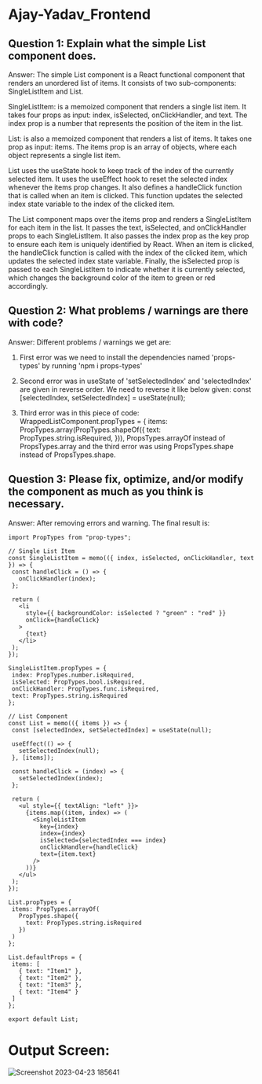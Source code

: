 # Ajay-Yadav_Frontend

## Question 1: Explain what the simple List component does.

Answer: The simple List component is a React functional component that renders an unordered list of items. It consists of two sub-components: SingleListItem and List.

SingleListItem: is a memoized component that renders a single list item. It takes four props as input: index, isSelected, onClickHandler, and text. The index prop is a number that represents the position of the item in the list.

List: is also a memoized component that renders a list of items. It takes one prop as input: items. The items prop is an array of objects, where each object represents a single list item. 

List uses the useState hook to keep track of the index of the currently selected item. It uses the useEffect hook to reset the selected index whenever the items prop changes. It also defines a handleClick function that is called when an item is clicked. This function updates the selected index state variable to the index of the clicked item.

The List component maps over the items prop and renders a SingleListItem for each item in the list. It passes the text, isSelected, and onClickHandler props to each SingleListItem. It also passes the index prop as the key prop to ensure each item is uniquely identified by React. When an item is clicked, the handleClick function is called with the index of the clicked item, which updates the selected index state variable. Finally, the isSelected prop is passed to each SingleListItem to indicate whether it is currently selected, which changes the background color of the item to green or red accordingly.

## Question 2: What problems / warnings are there with code?

Answer: Different problems / warnings we get are: 

1. First error was we need to install the dependencies named 'props-types' by running 'npm i props-types'

2. Second error was in useState of 'setSelectedIndex' and 'selectedIndex' are given in reverse order. We need to reverse it like below given:
   const [selectedIndex, setSelectedIndex] = useState(null);

3. Third error was in this piece of code: 
   WrappedListComponent.propTypes = {
   items: PropTypes.array(PropTypes.shapeOf({
    text: PropTypes.string.isRequired,
   })),
 PropsTypes.arrayOf instead of PropsTypes.array and the third error was using PropsTypes.shape instead of PropsTypes.shape.
 
 ## Question 3: Please fix, optimize, and/or modify the component as much as you think is necessary.
 
 Answer: After removing errors and warning. The final result is:
 
 ``` import React, { useState, useEffect, memo } from "react";
import PropTypes from "prop-types";

// Single List Item
const SingleListItem = memo(({ index, isSelected, onClickHandler, text }) => {
  const handleClick = () => {
    onClickHandler(index);
  };

  return (
    <li
      style={{ backgroundColor: isSelected ? "green" : "red" }}
      onClick={handleClick}
    >
      {text}
    </li>
  );
});

SingleListItem.propTypes = {
  index: PropTypes.number.isRequired,
  isSelected: PropTypes.bool.isRequired,
  onClickHandler: PropTypes.func.isRequired,
  text: PropTypes.string.isRequired
};

// List Component
const List = memo(({ items }) => {
  const [selectedIndex, setSelectedIndex] = useState(null);

  useEffect(() => {
    setSelectedIndex(null);
  }, [items]);

  const handleClick = (index) => {
    setSelectedIndex(index);
  };

  return (
    <ul style={{ textAlign: "left" }}>
      {items.map((item, index) => (
        <SingleListItem
          key={index}
          index={index}
          isSelected={selectedIndex === index}
          onClickHandler={handleClick}
          text={item.text}
        />
      ))}
    </ul>
  );
});

List.propTypes = {
  items: PropTypes.arrayOf(
    PropTypes.shape({
      text: PropTypes.string.isRequired
    })
  )
};

List.defaultProps = {
  items: [
    { text: "Item1" },
    { text: "Item2" },
    { text: "Item3" },
    { text: "Item4" }
  ]
};

export default List; 
```


# Output Screen:
![Screenshot 2023-04-23 185641](https://user-images.githubusercontent.com/77874610/233842475-a8a9f076-8e73-4cf2-a325-5f4e809c380a.png)


 
